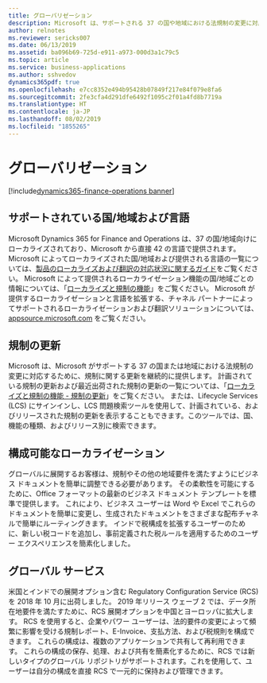 ```yaml
---
title: グローバリゼーション
description: Microsoft は、サポートされる 37 の国や地域における法規制の変更に対応するために、規制に関する更新を継続的に提供します。 また、お客様は Office フォーマットでビジネス ドキュメントを簡単に調整して、現地の要件を満たし、生成されたドキュメントをさまざまな配布チャネルに送ることができます。
author: relnotes
ms.reviewer: sericks007
ms.date: 06/13/2019
ms.assetid: ba096b69-725d-e911-a973-000d3a1c79c5
ms.topic: article
ms.service: business-applications
ms.author: sshvedov
dynamics365pdf: true
ms.openlocfilehash: e7cc8352e494b95428b07849f217e84f079e8fa6
ms.sourcegitcommit: 2fe3cfa4d291dfe6492f1095c2f01a4fd8b7719a
ms.translationtype: HT
ms.contentlocale: ja-JP
ms.lasthandoff: 08/02/2019
ms.locfileid: "1855265"
---
```

# <a name="globalization"></a>グローバリゼーション

[!include[dynamics365-finance-operations banner](../includes/dynamics365-finance-operations.md)]

## <a name="supported-countries-or-regions-and-languages"></a>サポートされている国/地域および言語
Microsoft Dynamics 365 for Finance and Operations は、37 の国/地域向けにローカライズされており、Microsoft から直接 42 の言語で提供されます。 Microsoft によってローカライズされた国/地域および提供される言語の一覧については、[製品のローカライズおよび翻訳の対応状況に関するガイド](https://aka.ms/dynamics_365_international_availability_deck)をご覧ください。 Microsoft によって提供されるローカライゼーション機能の国/地域ごとの情報については、「[ローカライズと規制の機能](https://docs.microsoft.com/en-us/dynamics365/unified-operations/dev-itpro/lcs-solutions/country-region?toc=/fin-and-ops/toc.json)」をご覧ください。 Microsoft が提供するローカライゼーションと言語を拡張する、チャネル パートナーによってサポートされるローカライゼーションおよび翻訳ソリューションについては、[appsource.microsoft.com](https://appsource.microsoft.com/en-us/marketplace/apps?search=localization&product=dynamics-365%3Bdynamics-365-for-finance-and-operations&page=1) をご覧ください。 

## <a name="regulatory-updates"></a>規制の更新 
Microsoft は、Microsoft がサポートする 37 の国または地域における法規制の変更に対応するために、規制に関する更新を継続的に提供します。 計画されている規制の更新および最近出荷された規制の更新の一覧については、「[ローカライズと規制の機能 - 規制の更新](https://docs.microsoft.com/en-us/dynamics365/unified-operations/financials/localizations/regulatory-updates)」をご覧ください。 または、Lifecycle Services (LCS) にサインインし、LCS 問題検索ツールを使用して、計画されている、およびリリースされた規制の更新を表示することもできます。このツールでは、国、機能の種類、およびリリース別に検索できます。  

## <a name="configurable-localization"></a>構成可能なローカライゼーション
グローバルに展開するお客様は、規制やその他の地域要件を満たすようにビジネス ドキュメントを簡単に調整できる必要があります。 その柔軟性を可能にするために、Office フォーマットの最新のビジネス ドキュメント テンプレートを標準で提供します。 これにより、ビジネス ユーザーは Word や Excel でこれらのドキュメントを簡単に変更し、生成されたドキュメントをさまざまな配布チャネルで簡単にルーティングきます。 インドで税構成を拡張するユーザーのために、新しい税コードを追加し、事前定義された税ルールを適用するためのユーザー エクスペリエンスを簡素化しました。

## <a name="global-services"></a>グローバル サービス
米国とインドでの展開オプション含む Regulatory Configuration Service (RCS) を 2018 年 10 月に出荷しました。 2019 年リリース ウェーブ 2 では、データ所在地要件を満たすために、RCS 展開オプションを中国とヨーロッパに拡大します。 RCS を使用すると、企業やパワー ユーザーは、法的要件の変更によって頻繁に影響を受ける規制レポート、E-Invoice、支払方法、および税規則を構成できます。 これらの構成は、複数のアプリケーションで共有して再利用できます。 これらの構成の保存、処理、および共有を簡素化するために、RCS では新しいタイプのグローバル リポジトリがサポートされます。これを使用して、ユーザーは自分の構成を直接 RCS で一元的に保持および管理できます。
